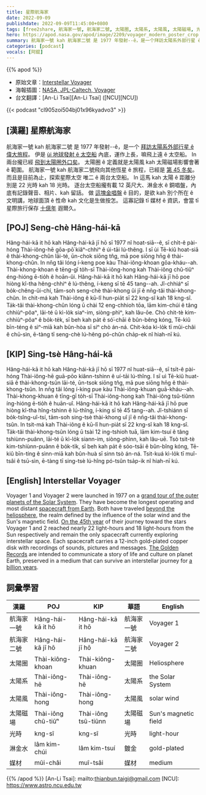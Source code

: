 ```yaml
---
title: 星際航海家
date: 2022-09-09
publishdate: 2022-09-09T11:45:00+0800
tags: [free2share, 航海家一號, 航海家二號, 太陽圈, 太陽系, 太陽風, 太陽磁場, 光時, 媒材]
hero: https://apod.nasa.gov/apod/image/2209/voyager_modern_poster_crop.jpg
summary: 航海家一號 kah 航海家二號 是 1977 年發射--ê，是一个拜訪太陽系外部行星 ê 偉大旅程。
categories: [podcast]
vocals: [阿錕]
---
```


{{% apod %}}

- 原始文章：[Interstellar Voyager](https://apod.nasa.gov/apod/ap220909.html)
- 海報插圖：[NASA, JPL-Caltech, Voyager](https://voyager.jpl.nasa.gov/)
- 台文翻譯：[An-Li Tsai][An-Li Tsai] ([NCU][NCU])

{{< podcast "cl905zoi504bj01x96kyadvo3" >}}

## [漢羅] 星際航海家
航海家一號 kah 航海家二號 是 1977 年發射--ê，是一个 [拜訪太陽系外部行星 ê 偉大旅程][grand tour of the outer planets of the Solar System]。
伊是 [ùi 地球發射 ê 太空船][spacecraft from Earth] 內底，運作上長，嘛飛上遠 ê 太空船。
In 兩台攏已經 [飛到太陽圈外口矣][beyond the heliosphere]。
太陽圈 ê 定義就是太陽風 kah 太陽磁場影響會著 ê 範圍。
航海家一號 kah 航海家二號飛向其他恆星 ê 旅程，已經是 [第 45 冬矣][On the 45th year]。
而且是目前為止，探索星際太空 唯二 ê 兩台太空船。
In 這馬 kah 太陽 ê 距離分別是 22 光時 kah 18 光時。
逐台太空船攏有載 12 英尺大、淋金水 ê 銅唱盤，內底有記錄聲音、相片、kah 留話。
做 [這塊金唱盤][The Golden Records] ê 目的，是欲 kah 別个所在 ê 文明講，地球面頂 ê 性命 kah 文化是生做按怎。
這寡記錄 tī 媒材 ê 資訊，會當 tī 星際旅行保存 [十億年][a billion years] 遐爾久。

## [POJ] Seng-chè Hâng-hái-kā
Hâng-hái-kā it hō kah Hâng-hái-kā jī hō sī 1977 nî hoat-siā--ê, sī chi̍t-ê pài-hóng Thài-iông-hē gōa-pō͘ kiâⁿ-chhiⁿ ê úi-tāi lú-thêng.
I sī ùi Tē-kiû hoat-siā ê thài-khong-chûn lāi-té, ūn-chok siōng tn̂g, mā poe siōng hn̄g ê thài-khong-chûn.
In nn̄g tâi lóng í-keng poe kàu Thài-iông-khoan gōa-kháu--ah.
Thài-khong-khoan ê tēng-gī to̍h-sī Thài-iông-hong kah Thài-iông chû-tiûⁿ éng-hióng ē-tio̍h ê hoān-ûi.
Hâng-hái-kā it hō kah Hâng-hái-kā jī hō poe hiòng kî-tha hêng-chhiⁿ ê lú-thêng, í-keng sī tē 45 tang--ah.
Jî-chhiáⁿ sī bo̍k-chêng-ûi-chí, tām-soh seng-chè thài-khong ûi jī ê nn̄g-tâi thài-khong-chûn.
In chit-má kah Thài-iông ê kū-lî hun-pia̍t sī 22 kng-sî kah 18 kng-sî.
Ta̍k-tâi thài-khong-chûn lóng ū chài 12 eng-chhioh tōa, lām kim-chúi ê tâng chhiùⁿ-pôaⁿ, lāi-té ū kì-lo̍k siaⁿ-im, siòng-phìⁿ, kah lâu-ōe.
Chò chit-tè kim-chhiùⁿ-pôaⁿ ê bo̍k-te̍k, sī beh kah pa̍t ê só͘-chāi ê bûn-bêng kóng, Tē-kiû bīn-téng ê sìⁿ-miā kah bûn-hòa sī siⁿ chò án-ná.
Chit-kóa kì-lo̍k tī mûi-châi ê chū-sìn, ē-tàng tī seng-chè lú-hêng pó-chûn cha̍p-ek nî hiah-nī kú.

## [KIP] Sing-tsè Hâng-hái-kā
Hâng-hái-kā it hō kah Hâng-hái-kā jī hō sī 1977 nî huat-siā--ê, sī tsi̍t-ê pài-hóng Thài-iông-hē guā-pōo kiânn-tshinn ê uí-tāi lú-thîng.
I sī uì Tē-kiû huat-siā ê thài-khong-tsûn lāi-té, ūn-tsok siōng tn̂g, mā pue siōng hn̄g ê thài-khong-tsûn.
In nn̄g tâi lóng í-king pue kàu Thài-iông-khuan guā-kháu--ah.
Thài-khong-khuan ê tīng-gī to̍h-sī Thài-iông-hong kah Thài-iông tsû-tiûnn íng-hióng ē-tio̍h ê huān-uî.
Hâng-hái-kā it hō kah Hâng-hái-kā jī hō pue hiòng kî-tha hîng-tshinn ê lú-thîng, í-king sī tē 45 tang--ah.
Jî-tshiánn sī bo̍k-tsîng-uî-tsí, tām-soh sing-tsè thài-khong uî jī ê nn̄g-tâi thài-khong-tsûn.
In tsit-má kah Thài-iông ê kū-lî hun-pia̍t sī 22 kng-sî kah 18 kng-sî.
Ta̍k-tâi thài-khong-tsûn lóng ū tsài 12 ing-tshioh tuā, lām kim-tsuí ê tâng tshiùnn-puânn, lāi-té ū kì-lo̍k siann-im, siòng-phìnn, kah lâu-uē.
Tsò tsit-tè kim-tshiùnn-puânn ê bo̍k-ti̍k, sī beh kah pa̍t ê sóo-tsāi ê bûn-bîng kóng, Tē-kiû bīn-tíng ê sìnn-miā kah bûn-huà sī sinn tsò án-ná.
Tsit-kuá kì-lo̍k tī muî-tsâi ê tsū-sìn, ē-tàng tī sing-tsè lú-hîng pó-tsûn tsa̍p-ik nî hiah-nī kú.

## [English] Interstellar Voyager
Voyager 1 and Voyager 2 were launched in 1977 on a [grand tour of the outer planets of the Solar System][grand tour of the outer planets of the Solar System].
They have become the longest operating and most distant [spacecraft from Earth][spacecraft from Earth].
Both have traveled [beyond the heliosphere][beyond the heliosphere], the realm defined by the influence of the solar wind and the Sun's magnetic field.
[On the 45th year][On the 45th year] of their journey toward the stars Voyager 1 and 2 reached nearly 22 light-hours and 18 light-hours from the Sun respectively and remain the only spacecraft currently exploring interstellar space.
Each spacecraft carries a 12-inch gold-plated copper disk with recordings of sounds, pictures and messages.
[The Golden Records][The Golden Records] are intended to communicate a story of life and culture on planet Earth, preserved in a medium that can survive an interstellar journey for [a billion years][a billion years].

## 詞彙學習

|漢羅|POJ|KIP|華語|English|
|-|-|-|-|-|
|航海家一號|Hâng-hái-kā it hō|Hâng-hái-kā it hō|航海家一號|Voyager 1|
|航海家二號|Hâng-hái-kā jī hō|Hâng-hái-kā jī hō|航海家二號|Voyager 2|
|太陽圈|Thài-kiông-khoan|Thài-kiông-khuan|太陽圈|Heliosphere|
|太陽系|Thài-iông-hē|Thài-iông-hē|太陽系|the Solar System|
|太陽風|Thài-iông-hong|Thài-iông-hong|太陽風|solar wind|
|太陽磁場|Thài-iông chû-tiûⁿ|Thài-iông tsû-tiûnn|太陽磁場|Sun's magnetic field|
|光時|kng-sî|kng-sî|光時|light-hour|
|淋金水|lâm kim-chúi|lâm kim-tsuí|鍍金|gold-plated|
|媒材|mûi-châi|muî-tsâi|媒材|medium|

{{% /apod %}}
[An-Li Tsai]: mailto:thianbun.taigi@gmail.com
[NCU]: https://www.astro.ncu.edu.tw

[copyright]: https://apod.nasa.gov/apod/fap/lib/about_apod.html#srapply

[grand tour of the outer planets of the Solar System]:https://eyes.nasa.gov/apps/solar-system/#/story/voyager_grand_tour
[spacecraft from Earth]:https://voyager.jpl.nasa.gov/mission/status/
[beyond the heliosphere]:https://voyager.jpl.nasa.gov/mission/interstellar-mission/
[On the 45th year]:https://www.jpl.nasa.gov/news/voyager-nasas-longest-lived-mission-logs-45-years-in-space
[The Golden Records]:https://voyager.jpl.nasa.gov/golden-record/
[a billion years]:https://www.space.com/predicting-voyager-golden-records-distant-future

